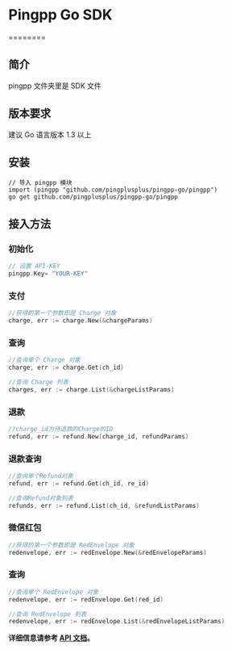 # Pingpp Go SDK
========


## 简介
pingpp 文件夹里是 SDK 文件

## 版本要求
建议 Go 语言版本 1.3 以上 

## 安装
```
// 导入 pingpp 模块
import (pingpp "github.com/pingplusplus/pingpp-go/pingpp")
go get github.com/pingplusplus/pingpp-go/pingpp
```

## 接入方法

### 初始化
    
```go    
// 设置 API-KEY 
pingpp.Key= "YOUR-KEY"
```

### 支付
```go
//获得的第一个参数即是 Charge 对象
charge, err := charge.New(&chargeParams)
```

### 查询
```go
//查询单个 Charge 对象
charge, err := charge.Get(ch_id)
```

```go
//查询 Charge 列表
charges, err := charge.List(&chargeListParams)

```

### 退款
``` go
//charge_id为待退款的Charge的ID
refund, err := refund.New(charge_id, refundParams)
```

### 退款查询
```go
//查询单个Refund对象
refund, err := refund.Get(ch_id, re_id)
```

```go
//查询Refund对象列表
refunds, err := refund.List(ch_id, &refundListParams)
```


### 微信红包
```go
//获得的第一个参数即是 RedEnvelope 对象
redenvelope, err := redEnvelope.New(&redEnvelopeParams)
```

### 查询
```go
//查询单个 RedEnvelope 对象
redenvelope, err := redEnvelope.Get(red_id)
```

```go
//查询 RedEnvelope 列表
redenvelope, err := redEnvelope.List(&redEnvelopeListParams)
```

**详细信息请参考 [API 文档](https://pingxx.com/document/api?go)。**
